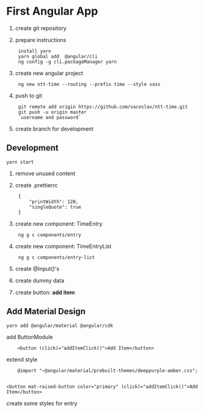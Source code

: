 # First Angular App

1. create git repository
1. prepare instructions  

        install yarn  
        yarn global add  @angular/cli  
        ng config -g cli.packageManager yarn  
1. create new angular project  

        ng new ntt-time --routing --prefix time --style sass

1. push to git  

        git remote add origin https://github.com/vaceslav/ntt-time.git  
        git push -u origin master  
        `username and password`
1. create branch for development


## Development

    yarn start

1. remove unused content
1. create .prettierrc

        {
            "printWidth": 120,
            "singleQuote": true
        }
1. create new component: TimeEntry
        
        ng g c components/entry
1. create new component: TimeEntryList  

        ng g c components/entry-list

1. create @Input()'s 
1. create dummy data
1. create button: **add item**

## Add Material Design

    yarn add @angular/material @angular/cdk

add ButtonModule

        <button (click)="addItemClick()">Add Item</button>
extend style

        @import "~@angular/material/prebuilt-themes/deeppurple-amber.css";  


    <button mat-raised-button color="primary" (click)="addItemClick()">Add Item</button>


create some styles for entry
